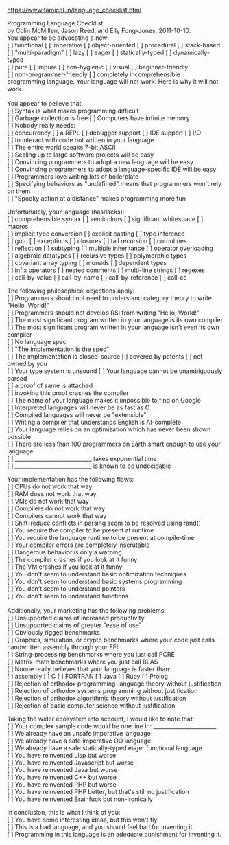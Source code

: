 https://www.famicol.in/language_checklist.html 

Programming Language Checklist <br>
by Colin McMillen, Jason Reed, and Elly Fong-Jones, 2011-10-10.<br>
You appear to be advocating a new:<br>
[ ] functional  [ ] imperative  [ ] object-oriented  [ ] procedural [ ] stack-based<br>
[ ] "multi-paradigm"  [ ] lazy  [ ] eager  [ ] statically-typed  [ ] dynamically-typed<br>
[ ] pure  [ ] impure  [ ] non-hygienic  [ ] visual  [ ] beginner-friendly<br>
[ ] non-programmer-friendly  [ ] completely incomprehensible<br>
programming language.  Your language will not work.  Here is why it will not work.<br>
<br>
You appear to believe that:<br>
[ ] Syntax is what makes programming difficult<br>
[ ] Garbage collection is free                [ ] Computers have infinite memory<br>
[ ] Nobody really needs:<br>
    [ ] concurrency  [ ] a REPL  [ ] debugger support  [ ] IDE support  [ ] I/O<br>
    [ ] to interact with code not written in your language<br>
[ ] The entire world speaks 7-bit ASCII<br>
[ ] Scaling up to large software projects will be easy<br>
[ ] Convincing programmers to adopt a new language will be easy<br>
[ ] Convincing programmers to adopt a language-specific IDE will be easy<br>
[ ] Programmers love writing lots of boilerplate<br>
[ ] Specifying behaviors as "undefined" means that programmers won't rely on them<br>
[ ] "Spooky action at a distance" makes programming more fun<br>

Unfortunately, your language (has/lacks):<br>
[ ] comprehensible syntax  [ ] semicolons  [ ] significant whitespace  [ ] macros<br>
[ ] implicit type conversion  [ ] explicit casting  [ ] type inference<br>
[ ] goto  [ ] exceptions  [ ] closures  [ ] tail recursion  [ ] coroutines<br>
[ ] reflection  [ ] subtyping  [ ] multiple inheritance  [ ] operator overloading<br>
[ ] algebraic datatypes  [ ] recursive types  [ ] polymorphic types<br>
[ ] covariant array typing  [ ] monads  [ ] dependent types<br>
[ ] infix operators  [ ] nested comments  [ ] multi-line strings  [ ] regexes<br>
[ ] call-by-value  [ ] call-by-name  [ ] call-by-reference  [ ] call-cc<br>

The following philosophical objections apply:<br>
[ ] Programmers should not need to understand category theory to write "Hello, World!"<br>
[ ] Programmers should not develop RSI from writing "Hello, World!"<br>
[ ] The most significant program written in your language is its own compiler<br>
[ ] The most significant program written in your language isn't even its own compiler<br>
[ ] No language spec<br>
[ ] "The implementation is the spec"<br>
   [ ] The implementation is closed-source  [ ] covered by patents  [ ] not owned by you<br>
[ ] Your type system is unsound  [ ] Your language cannot be unambiguously parsed<br>
   [ ] a proof of same is attached<br>
   [ ] invoking this proof crashes the compiler<br>
[ ] The name of your language makes it impossible to find on Google<br>
[ ] Interpreted languages will never be as fast as C<br>
[ ] Compiled languages will never be "extensible"<br>
[ ] Writing a compiler that understands English is AI-complete<br>
[ ] Your language relies on an optimization which has never been shown possible<br>
[ ] There are less than 100 programmers on Earth smart enough to use your language<br>
[ ] ____________________________ takes exponential time<br>
[ ] ____________________________ is known to be undecidable<br>

Your implementation has the following flaws:<br>
[ ] CPUs do not work that way<br>
[ ] RAM does not work that way<br>
[ ] VMs do not work that way<br>
[ ] Compilers do not work that way<br>
[ ] Compilers cannot work that way<br>
[ ] Shift-reduce conflicts in parsing seem to be resolved using rand()<br>
[ ] You require the compiler to be present at runtime<br>
[ ] You require the language runtime to be present at compile-time<br>
[ ] Your compiler errors are completely inscrutable<br>
[ ] Dangerous behavior is only a warning<br>
[ ] The compiler crashes if you look at it funny<br>
[ ] The VM crashes if you look at it funny<br>
[ ] You don't seem to understand basic optimization techniques<br>
[ ] You don't seem to understand basic systems programming<br>
[ ] You don't seem to understand pointers<br>
[ ] You don't seem to understand functions<br>
<br>
Additionally, your marketing has the following problems:<br>
[ ] Unsupported claims of increased productivity<br>
[ ] Unsupported claims of greater "ease of use"<br>
[ ] Obviously rigged benchmarks<br>
   [ ] Graphics, simulation, or crypto benchmarks where your code just calls<br>
       handwritten assembly through your FFI<br>
   [ ] String-processing benchmarks where you just call PCRE<br>
   [ ] Matrix-math benchmarks where you just call BLAS<br>
[ ] Noone really believes that your language is faster than:<br>
    [ ] assembly  [ ] C  [ ] FORTRAN  [ ] Java  [ ] Ruby  [ ] Prolog<br>
[ ] Rejection of orthodox programming-language theory without justification<br>
[ ] Rejection of orthodox systems programming without justification<br>
[ ] Rejection of orthodox algorithmic theory without justification<br>
[ ] Rejection of basic computer science without justification<br>

Taking the wider ecosystem into account, I would like to note that:<br>
[ ] Your complex sample code would be one line in: _______________________<br>
[ ] We already have an unsafe imperative language<br>
[ ] We already have a safe imperative OO language<br>
[ ] We already have a safe statically-typed eager functional language<br>
[ ] You have reinvented Lisp but worse<br>
[ ] You have reinvented Javascript but worse<br>
[ ] You have reinvented Java but worse<br>
[ ] You have reinvented C++ but worse<br>
[ ] You have reinvented PHP but worse<br>
[ ] You have reinvented PHP better, but that's still no justification<br>
[ ] You have reinvented Brainfuck but non-ironically<br>

In conclusion, this is what I think of you:<br>
[ ] You have some interesting ideas, but this won't fly.<br>
[ ] This is a bad language, and you should feel bad for inventing it.<br>
[ ] Programming in this language is an adequate punishment for inventing it.<br>
